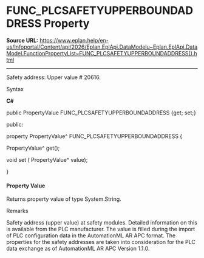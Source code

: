 # FUNC_PLCSAFETYUPPERBOUNDADDRESS Property

**Source URL:** https://www.eplan.help/en-us/Infoportal/Content/api/2026/Eplan.EplApi.DataModelu~Eplan.EplApi.DataModel.FunctionPropertyList~FUNC_PLCSAFETYUPPERBOUNDADDRESS().html

---

Safety address: Upper value # 20616.

Syntax

**C#**



public PropertyValue FUNC_PLCSAFETYUPPERBOUNDADDRESS {get; set;}

public:

property PropertyValue^ FUNC_PLCSAFETYUPPERBOUNDADDRESS {

   PropertyValue^ get();

   void set (    PropertyValue^ value);

}


#### Property Value

Returns property value of type System.String.

Remarks

Safety address (upper value) at safety modules. Detailed information on this is available from the PLC manufacturer. The value is filled during the import of PLC configuration data in the AutomationML AR APC format. The properties for the safety addresses are taken into consideration for the PLC data exchange as of AutomationML AR APC Version 1.1.0.

